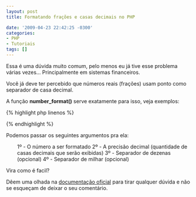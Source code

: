 ```yaml
---
layout: post
title: Formatando frações e casas decimais no PHP

date: '2009-04-23 22:42:25 -0300'
categories:
- PHP
- Tutoriais
tags: []
---
```

Essa é uma dúvida muito comum, pelo menos eu já tive esse problema várias vezes... Principalmente em sistemas financeiros.

Você já deve ter percebido que números reais (frações) usam ponto como separador de casa decimal.

A função <strong>number_format()</strong> serve exatamente para isso, veja exemplos:


{% highlight php linenos %}
<?php

$numero = 1234.56;

// Formato brasileiro
echo number_format($numero, 2, ',', '.');
// 1.234,56

// Formato frances
echo number_format($numero, 2, ',', ' ');
// 1 234,56

$number = 1234.5678;

// Formato inglês sem separador de milhar
echo number_format($numero, 2, '.', '');
// 1234.57

?>
{% endhighlight %}

Podemos passar os seguintes argumentos pra ela:

<p style="padding-left: 30px;">1º - O número a ser formatado
2º - A precisão decimal (quantidade de casas decimais que serão exibidas)
3º - Separador de dezenas (opcional)
4º - Separador de milhar (opcional)

Vira como é facil?

Dêem uma olhada na [documentação oficial](http://www.php.net/manual/pt_BR/function.number-format.php) para tirar qualquer dúvida e não se esqueçam de deixar o seu comentário.

